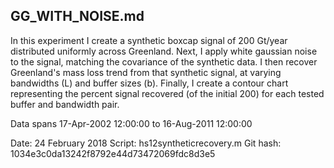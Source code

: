 ## GG_WITH_NOISE.md

In this experiment I create a synthetic boxcap signal of 200 Gt/year distributed uniformly across Greenland.  Next, I apply white gaussian noise to the signal, matching the covariance of the synthetic data.  I then recover Greenland's mass loss trend from that synthetic signal, at varying bandwidths (L) and buffer sizes (b).  Finally, I create a contour chart representing the percent signal recovered (of the initial 200) for each tested buffer and bandwidth pair.

Data spans 17-Apr-2002 12:00:00 to 16-Aug-2011 12:00:00

Date: 24 February 2018
Script: hs12syntheticrecovery.m
Git hash: 1034e3c0da13242f8792e44d73472069fdc8d3e5